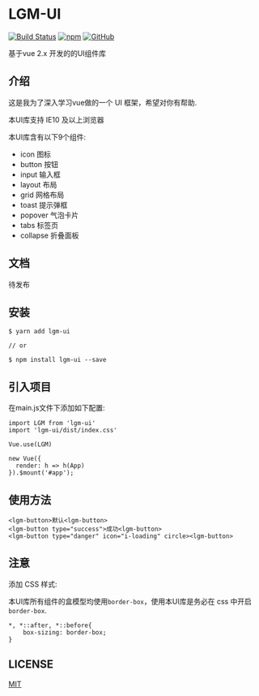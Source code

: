 # LGM-UI 

[![Build Status](https://travis-ci.org/Hentaitang/Lgm-UI.svg?branch=master)](https://travis-ci.org/Hentaitang/Lgm-UI)
[![npm](https://img.shields.io/npm/v/lgm-ui)](https://www.npmjs.com/package/lgm-ui)
[![GitHub](https://img.shields.io/github/license/Hentaitang/Lgm-UI)](https://github.com/Hentaitang/Lgm-UI/blob/master/LICENSE)

基于vue 2.x 开发的的UI组件库
## 介绍

这是我为了深入学习vue做的一个 UI 框架，希望对你有帮助.

本UI库支持 IE10 及以上浏览器

本UI库含有以下9个组件:
- icon 图标
- button 按钮
- input 输入框
- layout 布局
- grid 网格布局
- toast 提示弹框
- popover 气泡卡片
- tabs 标签页
- collapse 折叠面板

## 文档
待发布
## 安装
```$xslt
$ yarn add lgm-ui

// or

$ npm install lgm-ui --save
```
## 引入项目
在main.js文件下添加如下配置:
```$xslt
import LGM from 'lgm-ui'
import 'lgm-ui/dist/index.css'

Vue.use(LGM)

new Vue({
  render: h => h(App)
}).$mount('#app');
```
## 使用方法
```$xslt
<lgm-button>默认<lgm-button>
<lgm-button type="success">成功<lgm-button>
<lgm-button type="danger" icon="i-loading" circle><lgm-button>
```

## 注意
添加 CSS 样式:

本UI库所有组件的盒模型均使用```border-box```，使用本UI库是务必在 css 中开启```border-box```. 
```$xslt
*, *::after, *::before{
    box-sizing: border-box;
}
```

## LICENSE
[MIT](https://github.com/Hentaitang/Lgm-UI/blob/master/LICENSE)
